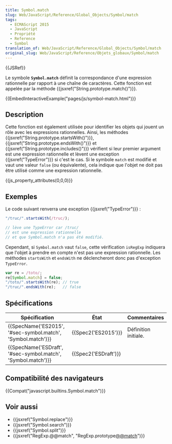 ```yaml
---
title: Symbol.match
slug: Web/JavaScript/Reference/Global_Objects/Symbol/match
tags:
  - ECMAScript 2015
  - JavaScript
  - Propriété
  - Reference
  - Symbol
translation_of: Web/JavaScript/Reference/Global_Objects/Symbol/match
original_slug: Web/JavaScript/Reference/Objets_globaux/Symbol/match
---
```

{{JSRef}}

Le symbole **`Symbol.match`** définit la correspondance d'une expression rationnelle par rapport à une chaîne de caractères. Cette fonction est appelée par la méthode {{jsxref("String.prototype.match()")}}.

{{EmbedInteractiveExample("pages/js/symbol-match.html")}}

## Description

Cette fonction est également utilisée pour identifier les objets qui jouent un rôle avec les expressions rationnelles. Ainsi, les méthodes {{jsxref("String.prototype.startsWith()")}}, {{jsxref("String.prototype.endsWith()")}} et {{jsxref("String.prototype.includes()")}} vérifient si leur premier argument est une expression rationnelle et lèvent une exception {{jsxref("TypeError")}} si c'est le cas. Si le symbole `match` est modifié et vaut une valeur `false` (ou équivalente), cela indique que l'objet ne doit pas être utilisé comme une expression rationnelle.

{{js_property_attributes(0,0,0)}}

## Exemples

Le code suivant renverra une exception {{jsxref("TypeError")}} :

```js
"/truc/".startsWith(/truc/);

// lève une TypeError car /truc/
// est une expression rationnelle
// et que Symbol.match n'a pas été modifié.
```

Cependant, si `Symbol.match` vaut `false`, cette vérification `isRegExp` indiquera que l'objet à prendre en compte n'est pas une expression rationnelle. Les méthodes `startsWith` et `endsWith` ne déclencheront donc pas d'exception `TypeError`.

```js
var re = /toto/;
re[Symbol.match] = false;
"/toto/".startsWith(re); // true
"/truc/".endsWith(re);   // false
```

## Spécifications

| Spécification                                                                    | État                         | Commentaires         |
| -------------------------------------------------------------------------------- | ---------------------------- | -------------------- |
| {{SpecName('ES2015', '#sec-symbol.match', 'Symbol.match')}} | {{Spec2('ES2015')}}     | Définition initiale. |
| {{SpecName('ESDraft', '#sec-symbol.match', 'Symbol.match')}} | {{Spec2('ESDraft')}} |                      |

## Compatibilité des navigateurs

{{Compat("javascript.builtins.Symbol.match")}}

## Voir aussi

- {{jsxref("Symbol.replace")}}
- {{jsxref("Symbol.search")}}
- {{jsxref("Symbol.split")}}
- {{jsxref("RegExp.@@match", "RegExp.prototype[@@match]()")}}
